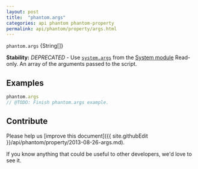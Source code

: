 ```yaml
---
layout: post
title:  "phantom.args"
categories: api phantom phantom-property
permalink: api/phantom/property/args.html
---
```


`phantom.args` {String[]}

**Stability:** _DEPRECATED_ - Use [`system.args`](API-Reference-system#wiki-system-args) from the [System module](API-Reference-system)
Read-only. An array of the arguments passed to the script.

## Examples

```javascript
phantom.args
// @TODO: Finish phantom.args example.
```

## Contribute

Please help us [improve this document]({{ site.githubEdit }}/api/phantom/property/2013-08-26-args.md).

If you know anything that could be useful to other developers, we'd love to see it.


